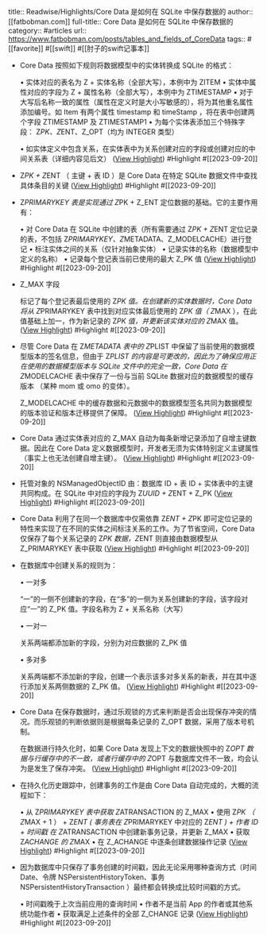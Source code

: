 title:: Readwise/Highlights/Core Data 是如何在 SQLite 中保存数据的
author:: [[fatbobman.com]]
full-title:: Core Data 是如何在 SQLite 中保存数据的
category:: #articles
url:: https://www.fatbobman.com/posts/tables_and_fields_of_CoreData
tags:: #[[favorite]] #[[swift]] #[[肘子的swift记事本]]

- Core Data 按照如下规则将数据模型中的实体转换成 SQLite 的格式：
  
  •   实体对应的表名为 Z + 实体名称（全部大写），本例中为 ZITEM
  •   实体中属性对应的字段为 Z + 属性名称（全部大写），本例中为 ZTIMESTAMP
  •   对于大写后名称一致的属性（属性在定义时是大小写敏感的），将为其他重名属性添加编号。如 Item 有两个属性 timestamp 和 timeStamp ，将在表中创建两个字段 ZTIMESTAMP 及 ZTIMESTAMP1
  •   为每个实体表添加三个特殊字段： Z*PK、Z*ENT、Z_OPT（均为 INTEGER 类型）
  
  •   如实体定义中包含关系，在实体表中为关系创建对应的字段或创建对应的中间关系表（详细内容见后文） ([View Highlight](https://read.readwise.io/read/01har8g13j5pcnbx0m17a0ga6q)) #Highlight #[[2023-09-20]]
- Z*PK + Z*ENT （ 主键 + 表 ID ）是 Core Data 在特定 SQLite 数据文件中查找具体条目的关键 ([View Highlight](https://read.readwise.io/read/01har8gkns4vs8j0423awj5cke)) #Highlight #[[2023-09-20]]
- Z*PRIMARYKEY 表是实现通过 Z*PK + Z_ENT 定位数据的基础。它的主要作用有：
  
  •   对 Core Data 在 SQLite 中创建的表（所有需要通过 Z*PK + Z*ENT 定位记录的表，不包括 Z*PRIMARYKEY、Z*METADATA、Z_MODELCACHE）进行登记
  •   标注实体之间的关系（仅针对抽象实体）
  •   记录实体的名称（数据模型中定义的名称）
  •   记录每个登记表当前已使用的最大 Z_PK 值 ([View Highlight](https://read.readwise.io/read/01har8hk5wa6wqnjf6tykey7vn)) #Highlight #[[2023-09-20]]
- Z_MAX 字段
  
  标记了每个登记表最后使用的 Z*PK 值。在创建新的实体数据时，Core Data 将从 Z*PRIMARYKEY 表中找到对应实体最后使用的 Z*PK 值（ Z*MAX ），在此值基础上加一，作为新记录的 Z*PK 值，并更新该实体对应的 Z*MAX 值。 ([View Highlight](https://read.readwise.io/read/01har8n3657sw166ykry95hsrf)) #Highlight #[[2023-09-20]]
- 尽管 Core Data 在 Z*METADATA 表中的 Z*PLIST 中保留了当前使用的数据模型版本的签名信息，但由于 Z*PLIST 的内容是可更改的，因此为了确保应用正在使用的数据模型版本与 SQLite 文件中的完全一致，Core Data 在 Z*MODELCACHE 表中保存了一份与当前 SQLite 数据对应的数据模型的缓存版本 （某种 mom 或 omo 的变体）。
  
  Z_MODELCACHE 中的缓存数据和元数据中的数据模型签名共同为数据模型的版本验证和版本迁移提供了保障。 ([View Highlight](https://read.readwise.io/read/01har8rs9mw300dy9rkwfepx2m)) #Highlight #[[2023-09-20]]
- Core Data 通过实体表对应的 Z_MAX 自动为每条新增记录添加了自增主键数据。因此在 Core Data 定义数据模型时，开发者无须为实体特别定义主键属性（事实上也无法创建自增主键）。 ([View Highlight](https://read.readwise.io/read/01har8s56nsnckyzbzn5ftpe16)) #Highlight #[[2023-09-20]]
- 托管对象的 NSManagedObjectID 由：数据库 ID + 表 ID + 实体表中的主键共同构成。在 SQLite 中对应的字段为 Z*UUID + Z*ENT + Z_PK ([View Highlight](https://read.readwise.io/read/01har8yfkgc6b4qt5q2xsd1rds)) #Highlight #[[2023-09-20]]
- Core Data 利用了在同一个数据库中仅需依靠 Z*ENT + Z*PK 即可定位记录的特性来实现了在不同的实体之间标注关系的工作。为了节省空间，Core Data 仅保存了每个关系记录的 Z*PK 数据，Z*ENT 则直接由数据模型从 Z_PRIMARYKEY 表中获取 ([View Highlight](https://read.readwise.io/read/01har90n2e6n4zs2svtfhp3nxr)) #Highlight #[[2023-09-20]]
- 在数据库中创建关系的规则为：
  
  •   一对多
  
  “一”的一侧不创建新的字段，在“多”的一侧为关系创建新的字段，该字段对应“一”的 Z_PK 值。字段名称为 Z + 关系名称（大写）
  
  •   一对一
  
  关系两端都添加新的字段，分别为对应数据的 Z_PK 值
  
  •   多对多
  
  关系两端都不添加新的字段，创建一个表示该多对多关系的新表，并在其中逐行添加关系两侧数据的 Z_PK 值。 ([View Highlight](https://read.readwise.io/read/01har91j0cqdhwry89hs54y5aq)) #Highlight #[[2023-09-20]]
- Core Data 在保存数据时，通过乐观锁的方式来判断是否会出现保存冲突的情况。而乐观锁的判断依据则是根据每条记录的 Z_OPT 数据，采用了版本号机制。
  
  在数据进行持久化时，如果 Core Data 发现上下文的数据快照中的 Z*OPT 数据与行缓存中的不一致，或者行缓存中的 Z*OPT 与数据库文件不一致，均会认为是发生了保存冲突。 ([View Highlight](https://read.readwise.io/read/01har978w0d86q07w6e9kvhyk4)) #Highlight #[[2023-09-20]]
- 在持久化历史跟踪中，创建事务的工作是由 Core Data 自动完成的，大概的流程如下：
  
  •   从 Z*PRIMARYKEY 表中获取 Z*ATRANSACTION 的 Z_MAX
  •   使用 Z*PK （ Z*MAX + 1 ） + Z*ENT ( 事务表在 Z*PRIMARYKEY 中对应的 Z*ENT ) + 作者 ID + 时间戳 在 Z*ATRANSACTION 中创建新事务记录，并更新 Z_MAX
  •   获取 Z*ACHANGE 的 Z*MAX
  •   在 Z_ACHANGE 中逐条创建数据操作记录 ([View Highlight](https://read.readwise.io/read/01har9emz9jcdmcgj4sm60nhz7)) #Highlight #[[2023-09-20]]
- 因为数据库中只保存了事务创建的时间戳，因此无论采用哪种查询方式（时间 Date、令牌 NSPersistentHistoryToken、事务 NSPersistentHistoryTransaction ）最终都会转换成比较时间戳的方式。
  
  •   时间戳晚于上次当前应用的查询时间
  •   作者不是当前 App 的作者或其他系统功能作者
  •   获取满足上述条件的全部 Z_CHANGE 记录 ([View Highlight](https://read.readwise.io/read/01har9ezwbhnf0sp2rdhgvc901)) #Highlight #[[2023-09-20]]
